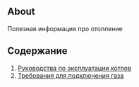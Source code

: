 ## About

Полезная информация про отопление

## Содержание

1. [Руководства по эксплуатации котлов](gas-boilers-manuals.md)
2. [Требования для подключения газа](gas-connection-requirements.md)
